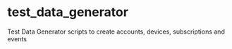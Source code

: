 # test_data_generator
Test Data Generator scripts to create accounts, devices, subscriptions and events
